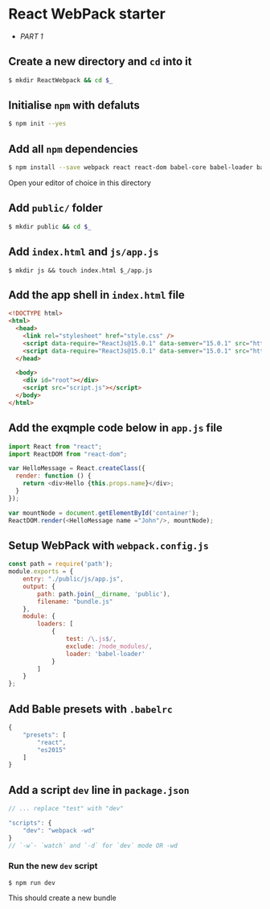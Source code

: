# React WebPack starter
* _PART 1_

## Create a new directory and `cd` into it
```bash
$ mkdir ReactWebpack && cd $_
```

## Initialise `npm` with defaluts

```bash
$ npm init --yes
```

## Add all `npm` dependencies
```bash 
$ npm install --save webpack react react-dom babel-core babel-loader babel-preset-react babel-preset-es2015
```

Open your editor of choice in this directory

## Add `public/` folder

```bash
$ mkdir public && cd $_
```
## Add `index.html` and `js/app.js` 
```shell
$ mkdir js && touch index.html $_/app.js
```

## Add the app shell in `index.html` file 
```html
<!DOCTYPE html>
<html>
  <head>
    <link rel="stylesheet" href="style.css" />
    <script data-require="ReactJs@15.0.1" data-semver="15.0.1" src="https://fb.me/react-15.0.1.min.js"></script>
    <script data-require="ReactJs@15.0.1" data-semver="15.0.1" src="https://fb.me/react-dom-15.0.1.min.js"></script>
  </head>

  <body>
    <div id="root"></div>
    <script src="script.js"></script>
  </body>
</html>
```
## Add the exqmple code below in `app.js` file
```JavaScript
import React from "react";
import ReactDOM from "react-dom";

var HelloMessage = React.createClass({
  render: function () {
    return <div>Hello {this.props.name}</div>;
  }
});

var mountNode = document.getElementById('container');
ReactDOM.render(<HelloMessage name ="John"/>, mountNode);
```

## Setup WebPack with `webpack.config.js`
```JavaScript
const path = require('path');
module.exports = {
    entry: "./public/js/app.js",
    output: {
        path: path.join(__dirname, 'public'),
        filename: "bundle.js"
    },
    module: {
        loaders: [
            {
                test: /\.js$/,
                exclude: /node_modules/,
                loader: 'babel-loader'
            }
        ]
    }
};
```

## Add Bable presets with `.babelrc` 
```JavaScript
{
    "presets": [
        "react", 
        "es2015"
    ]
}
```

## Add a script `dev` line in `package.json`
```JavaScript
// ... replace "test" with "dev"

"scripts": {
    "dev": "webpack -wd"
}
// `-w`- `watch` and `-d` for `dev` mode OR -wd
```

### Run the new `dev` script 
```shell 
$ npm run dev
```
This should create a new bundle
